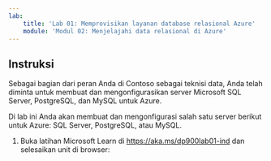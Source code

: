 ```yaml
---
lab:
    title: 'Lab 01: Memprovisikan layanan database relasional Azure'
    module: 'Modul 02: Menjelajahi data relasional di Azure'
---
```


## Instruksi
Sebagai bagian dari peran Anda di Contoso sebagai teknisi data, Anda telah diminta untuk membuat dan mengonfigurasikan server Microsoft SQL Server, PostgreSQL, dan MySQL untuk Azure.

Di lab ini Anda akan membuat dan mengonfigurasi salah satu server berikut untuk Azure: SQL Server, PostgreSQL, atau MySQL.

1.	Buka latihan Microsoft Learn di https://aka.ms/dp900lab01-ind dan selesaikan unit di browser: 
